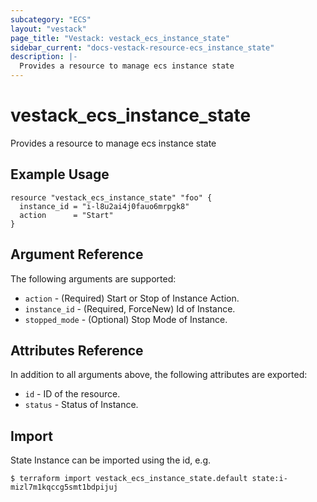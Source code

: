 ```yaml
---
subcategory: "ECS"
layout: "vestack"
page_title: "Vestack: vestack_ecs_instance_state"
sidebar_current: "docs-vestack-resource-ecs_instance_state"
description: |-
  Provides a resource to manage ecs instance state
---
```

# vestack_ecs_instance_state
Provides a resource to manage ecs instance state
## Example Usage
```hcl
resource "vestack_ecs_instance_state" "foo" {
  instance_id = "i-l8u2ai4j0fauo6mrpgk8"
  action      = "Start"
}
```
## Argument Reference
The following arguments are supported:
* `action` - (Required) Start or Stop of Instance Action.
* `instance_id` - (Required, ForceNew) Id of Instance.
* `stopped_mode` - (Optional) Stop Mode of Instance.

## Attributes Reference
In addition to all arguments above, the following attributes are exported:
* `id` - ID of the resource.
* `status` - Status of Instance.


## Import
State Instance can be imported using the id, e.g.
```
$ terraform import vestack_ecs_instance_state.default state:i-mizl7m1kqccg5smt1bdpijuj
```

